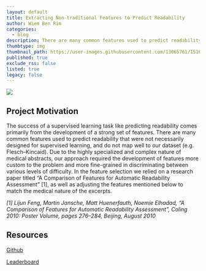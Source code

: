 ```yaml
---
layout: default
title: Extracting Non-traditional Features to Predict Readability
author: Wiem Ben Rim
categories:
  - blog
description: There are many common features used to predict readability that were not necessarily designed for supervised learning, and do not map well to our dataset
thumbtype: img
thumbnail_path: https://user-images.githubusercontent.com/13065761/151680387-2269ab68-8cbb-4e3d-bb11-a1ca2c7c6106.png
published: true
exclude_rss: false
listed: true
legacy: false
---
```


<img class="image fit" src= "https://user-images.githubusercontent.com/13065761/151680387-2269ab68-8cbb-4e3d-bb11-a1ca2c7c6106.png">

## Project Motivation
The success of a supervised learning task like predicting readability comes primarily from the
development of a strong set of features. There are many common features used to predict
readability that were not necessarily designed for supervised learning, and do not map well to
our dataset (e.g. Flesch–Kincaid). Due to the highly specialized and complex nature of
medical abstracts, our approach required the development of features more custom to the
problem and more fine-grained in discriminating between various levels of difficulty.
In the feature selection we relied on a research paper titled “A Comparison of Features for
Automatic Readability Assessment” [1], as well as adjusting the features mentioned below to
match the medical nature of the excerpts.


*[1] Lijun Feng, Martin Jansche, Matt Huenerfauth, Noemie Elhadad, “A Comparison of
					Features for Automatic Readability Assessment”, Coling 2010: Poster Volume, pages
					276–284, Beijing, August 2010*
          
## Resources
[Github](https://github.com/PhaelIshall/hw3_Computational_Linguistic)

[Leaderboard](https://www.cis.upenn.edu/~cis530/leaderboard.htm)

<!--more-->
